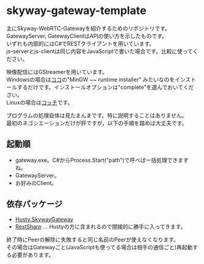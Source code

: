 # skyway-gateway-template

主にSkyway-WebRTC-Gatewayを紹介するためのリポジトリです。  
GatewayServer, GatewayClientはAPIの使い方を示したものです。  
いずれも内部的にはC#でRESTクライアントを用いています。  
js-serverとjs-clientは同じ内容をJavaScriptで書いた場合です。比較に使ってください。  
  
映像配信にはGStreamerを用いています。  
Windowsの場合は[ココ](https://gstreamer.freedesktop.org/download/)の"MinGW ~~ runtime installer" みたいなのをインストールするだけです。インストールオプションは"complete"を選んでおいてください。  
Linuxの場合は[コッチ](https://qiita.com/kurun_pan/items/f7896d52c1a3fcc947b0)です。  
  
プログラムの処理自体は見たまんまです。特に説明することはありません。  
最初のネゴシエーションだけが肝ですが，以下の手順を踏めば大丈夫です。  

## 起動順
* gateway.exe。C#からProcess.Start("path")で呼べば一括処理できますね。
* GatewayServer。
* お好みのClient。

## 依存パッケージ
* [Husty.SkywayGateway](https://github.com/husty530/Husty-public/tree/master/Lib/cs/Husty.SkywayGateway)
* [RestSharp](https://restsharp.dev/) ... Hustyの方に含まれるので間接的に勝手に入ってきます。  
  
終了時にPeerの解除に失敗すると同じ名前のPeerが使えなくなります。  
その場合はGatewayごと(JavaScriptも使ってる場合は相手の通信ごと)再起動する必要があります。  
